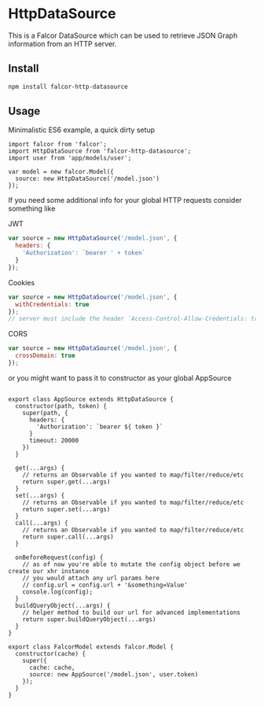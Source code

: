 # HttpDataSource

This is a Falcor DataSource which can be used to retrieve JSON Graph information from an HTTP server.

## Install
```bash
npm install falcor-http-datasource
```

## Usage

Minimalistic ES6 example, a quick dirty setup

```es6
import falcor from 'falcor';
import HttpDataSource from 'falcor-http-datasource';
import user from 'app/models/user';

var model = new falcor.Model({
  source: new HttpDataSource('/model.json')
});
```
If you need some additional info for your global HTTP requests consider something like

JWT
```javascript
var source = new HttpDataSource('/model.json', {
  headers: {
    'Authorization': `bearer ' + token`
  }
});
```
Cookies
```javascript
var source = new HttpDataSource('/model.json', {
  withCredentials: true
});
// server must include the header `Access-Control-Allow-Credentials: true`
```
CORS
```javascript
var source = new HttpDataSource('/model.json', {
  crossDomain: true
});
```
or you might want to pass it to constructor as your global AppSource

```es6

export class AppSource extends HttpDataSource {
  constructor(path, token) {
    super(path, {
      headers: {
        'Authorization': `bearer ${ token }`
      }
      timeout: 20000
    })
  }

  get(...args) {
    // returns an Observable if you wanted to map/filter/reduce/etc
    return super.get(...args)
  }
  set(...args) {
    // returns an Observable if you wanted to map/filter/reduce/etc
    return super.set(...args)
  }
  call(...args) {
    // returns an Observable if you wanted to map/filter/reduce/etc
    return super.call(...args)
  }

  onBeforeRequest(config) {
    // as of now you're able to mutate the config object before we create our xhr instance
    // you would attach any url params here
    // config.url = config.url + '&something=Value'
    console.log(config);
  }
  buildQueryObject(...args) {
    // helper method to build our url for advanced implementations
    return super.buildQueryObject(...args)
  }
}

export class FalcorModel extends falcor.Model {
  constructor(cache) {
    super({
      cache: cache,
      source: new AppSource('/model.json', user.token)
    });
  }
}

```
